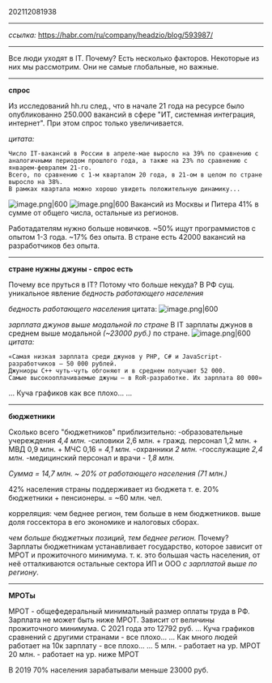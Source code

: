 202112081938

***

*ссылка:*
https://habr.com/ru/company/headzio/blog/593987/

***

Все люди уходят в IT.
Почему?
Есть несколько факторов.
Некоторые из них мы рассмотрим. 
Они не самые глобальные, но важные.

***

**спрос**

Из исследований hh.ru след., что в начале 21 года на ресурсе было опубликованно 250.000 вакансий в сфере "ИТ, системная интеграция, интернет". При этом спрос только увеличивается.

*цитата:*
```
Число IT-вакансий в России в апреле-мае выросло на 39% по сравнению с аналогичными периодом прошлого года, а также на 23% по сравнению с январем-февралем 21-го.
Всего, по сравнению с 1-м кварталом 20 года, в 21-ом в целом по стране выросло на 38%.
В рамках квартала можно хорошо увидеть положительную динамику...
```
![image.png|600](https://habrastorage.org/r/w1560/getpro/habr/upload_files/7c5/ce1/6fb/7c5ce16fbb42045e94027e95730e3a5d.png)
![image.png|600](https://habrastorage.org/r/w1560/getpro/habr/upload_files/5c7/67e/f30/5c767ef30a57141edbf3e83fc95ccd77.png "Чего не отнять у hh.ru, так это подхода к статистике — круто, что они собрали данные аж за 10 лет.")
Вакансий из Москвы и Питера 41% в сумме от общего числа, остальные из регионов.

Работадателям нужно больше новичков. 
~50% ищут программистов с опытом 1-3 года.
~17% без опыта.
В стране есть 42000 вакансий на разработчиков без опыта.

***

**стране нужны джуны - спрос есть**

Почему все пруться в IT? 
Потому что больше некуда?
В РФ сущ. уникальное явление *бедность работающего населения*

*бедность работающего населения* 
цитата:
![image.png|600](https://habrastorage.org/r/w1560/getpro/habr/upload_files/7b6/35c/df8/7b635cdf8911ce5bbf87f9eba770949f.png)

*зарплата джунов выше модальной по стране*
В IT зарплаты джунов в среднем выше модальной *(~23000 руб.)* по стране.
![image.png|600](https://habrastorage.org/r/w1560/getpro/habr/upload_files/8da/497/387/8da497387f96044e522a39bda6119b51.png)
*цитата:*
```
«Самая низкая зарплата среди джунов у PHP, С# и JavaScript-разработчиков — 50 000 рублей. 
Джуниоры С++ чуть-чуть обгоняют и в среднем получают 52 000. 
Самые высокооплачиваемые джуны — в RoR-разработке. Их зарплата 80 000»
```
...
Куча графиков как все плохо...
...

***

**бюджетники**

Сколько всего "бюджетников" приблизительно:
-образовательные учереждения *4,4 млн.*
-силовики 2,6 млн. + гражд. персонал 1,2 млн. + МВД 0,9 млн. + МЧС 0,16 = *4,1 млн.*
-охранники *2 млн.*
-госслужащие *2,4 млн.*
-медицинский персонал и врачи - *1,8 млн.*

*Сумма = 14,7 млн. ~ 20% от работающего населения (71 млн.)*

42% населения страны поддерживает из бюджета
т. е. 20% бюджетники + пенсионеры. = ~60 млн. чел.

корреляция: чем беднее регион, тем больше в нем бюджетников. 
выше доля госсектора в его экономике и налоговых сборах.

*чем больше бюджетных позиций, тем беднее регион.*
Почему?
Зарплаты бюджетникам устанавливает государство, которое зависит от МРОТ и прожиточного минимума.
т. к. это большая часть населения, от неё отталкиваются остальные сектора ИП и ООО *с зарплатой выше по региону*.

***

**МРОТы**

МРОТ - общефедеральный минимальный размер оплаты труда в РФ.
Зарплата не может быть ниже МРОТ.
Зависит от величины прожиточного минимума.
С 2021 года это 12792 руб.
...
Куча графиков сравнений с другими странами - все плохо...
...
Как много людей работает на 10к зарплату - все плохо...
...
5 млн. - работает на ур. МРОТ
20 млн. - работает на ур. ниже МРОТ

В 2019 70% населения зарабатывали меньше 23000 руб.


